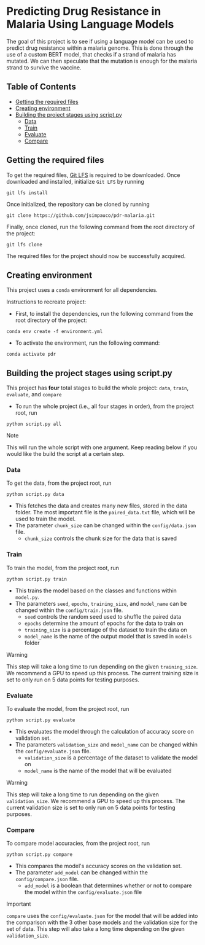 # Predicting Drug Resistance in Malaria Using Language Models

The goal of this project is to see if using a language model can be used to predict drug resistance within a malaria genome. This is done through the use of a custom BERT model, that checks if a strand of malaria has mutated. We can then speculate that the mutation is enough for the malaria strand to survive the vaccine.

## Table of Contents
- [Getting the required files](https://github.com/jsimpauco/pdr-malaria?tab=readme-ov-file#getting-the-required-files)
- [Creating environment](https://github.com/jsimpauco/pdr-malaria?tab=readme-ov-file#creating-environment)
- [Building the project stages using script.py](https://github.com/jsimpauco/pdr-malaria?tab=readme-ov-file#building-the-project-stages-using-scriptpy)
    - [Data](https://github.com/jsimpauco/pdr-malaria?tab=readme-ov-file#data)
    - [Train](https://github.com/jsimpauco/pdr-malaria?tab=readme-ov-file#train)
    - [Evaluate](https://github.com/jsimpauco/pdr-malaria?tab=readme-ov-file#evaluate)
    - [Compare](https://github.com/jsimpauco/pdr-malaria?tab=readme-ov-file#compare)

## Getting the required files
To get the required files, [Git LFS](https://docs.github.com/en/repositories/working-with-files/managing-large-files/installing-git-large-file-storage) is required to be downloaded. Once downloaded and installed, initialize `Git LFS` by running
```
git lfs install
```
Once initialized, the repository can be cloned by running
```
git clone https://github.com/jsimpauco/pdr-malaria.git
```
Finally, once cloned, run the following command from the root directory of the project:
```
git lfs clone
```
The required files for the project should now be successfully acquired.

## Creating environment
This project uses a `conda` environment for all dependencies.

Instructions to recreate project:
- First, to install the dependencies, run the following command from the root directory of the project:
```
conda env create -f environment.yml
```
- To activate the environment, run the following command:
```
conda activate pdr
```

## Building the project stages using script.py
This project has **four** total stages to build the whole project: `data`, `train`, `evaluate`, and `compare`
- To run the whole project (i.e., all four stages in order), from the project root, run
```
python script.py all
```
> [!NOTE]
> This will run the whole script with one argument. Keep reading below if you would like the build the script at a certain step.

### Data
To get the data, from the project root, run
```
python script.py data
```
- This fetches the data and creates many new files, stored in the data folder. The most important file is the `paired_data.txt` file, which will be used to train the model.
- The parameter `chunk_size` can be changed within the `config/data.json` file.
    - `chunk_size` controls the chunk size for the data that is saved

### Train
To train the model, from the project root, run
```
python script.py train
```
- This trains the model based on the classes and functions within `model.py`.
- The parameters `seed`, `epochs`, `training_size`, and `model_name` can be changed within the `config/train.json` file.
    - `seed` controls the random seed used to shuffle the paired data
    - `epochs` determine the amount of epochs for the data to train on
    - `training_size` is a percentage of the dataset to train the data on
    - `model_name` is the name of the output model that is saved in `models` folder
> [!WARNING]
> This step will take a long time to run depending on the given `training_size`. We recommend a GPU to speed up this process. The current training size is set to only run on 5 data points for testing purposes.

### Evaluate
To evaluate the model, from the project root, run
```
python script.py evaluate
```
- This evaluates the model through the calculation of accuracy score on validation set.
- The parameters `validation_size` and `model_name` can be changed within the `config/evaluate.json` file.
    - `validation_size` is a percentage of the dataset to validate the model on
    - `model_name` is the name of the model that will be evaluated
> [!WARNING]
> This step will take a long time to run depending on the given `validation_size`. We recommend a GPU to speed up this process. The current validation size is set to only run on 5 data points for testing purposes.

### Compare
To compare model accuracies, from the project root, run
```
python script.py compare
```
- This compares the model's accuracy scores on the validation set.
- The parameter `add_model` can be changed within the `config/compare.json` file.
    - `add_model` is a boolean that determines whether or not to compare the model within the `config/evaluate.json` file
> [!IMPORTANT]
> `compare` uses the `config/evaluate.json` for the model that will be added into the comparison with the 3 other base models and the validation size for the set of data. This step will also take a long time depending on the given `validation_size`.